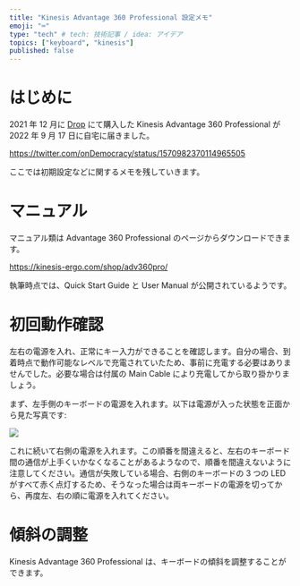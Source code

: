 ```yaml
---
title: "Kinesis Advantage 360 Professional 設定メモ"
emoji: "⌨️"
type: "tech" # tech: 技術記事 / idea: アイデア
topics: ["keyboard", "kinesis"]
published: false
---
```


# はじめに

2021 年 12 月に [Drop](https://drop.com/) にて購入した Kinesis Advantage 360 Professional が 2022 年 9 月 17 日に自宅に届きました。

https://twitter.com/onDemocracy/status/1570982370114965505

ここでは初期設定などに関するメモを残していきます。

# マニュアル

マニュアル類は Advantage 360 Professional のページからダウンロードできます。

https://kinesis-ergo.com/shop/adv360pro/

執筆時点では、Quick Start Guide と User Manual が公開されているようです。

# 初回動作確認

左右の電源を入れ、正常にキー入力ができることを確認します。自分の場合、到着時点で動作可能なレベルで充電されていたため、事前に充電する必要はありませんでした。必要な場合は付属の Main Cable により充電してから取り掛かりましょう。

まず、左手側のキーボードの電源を入れます。以下は電源が入った状態を正面から見た写真です:

![](/images/kinesis-advantage-360-pro/kinesis-advantage-360-pro-1.jpg)

これに続いて右側の電源を入れます。この順番を間違えると、左右のキーボード間の通信が上手くいかなくなることがあるようなので、順番を間違えないように注意してください。通信が失敗している場合、右側のキーボードの 3 つの LED がすべて赤く点灯するため、そうなった場合は両キーボードの電源を切ってから、再度左、右の順に電源を入れてください。

# 傾斜の調整

Kinesis Advantage 360 Professional は、キーボードの傾斜を調整することができます。
